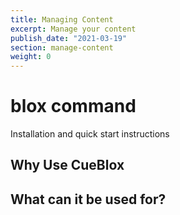 ```yaml
---
title: Managing Content
excerpt: Manage your content
publish_date: "2021-03-19"
section: manage-content
weight: 0
---
```


# blox command

Installation and quick start instructions

## Why Use CueBlox

## What can it be used for?
